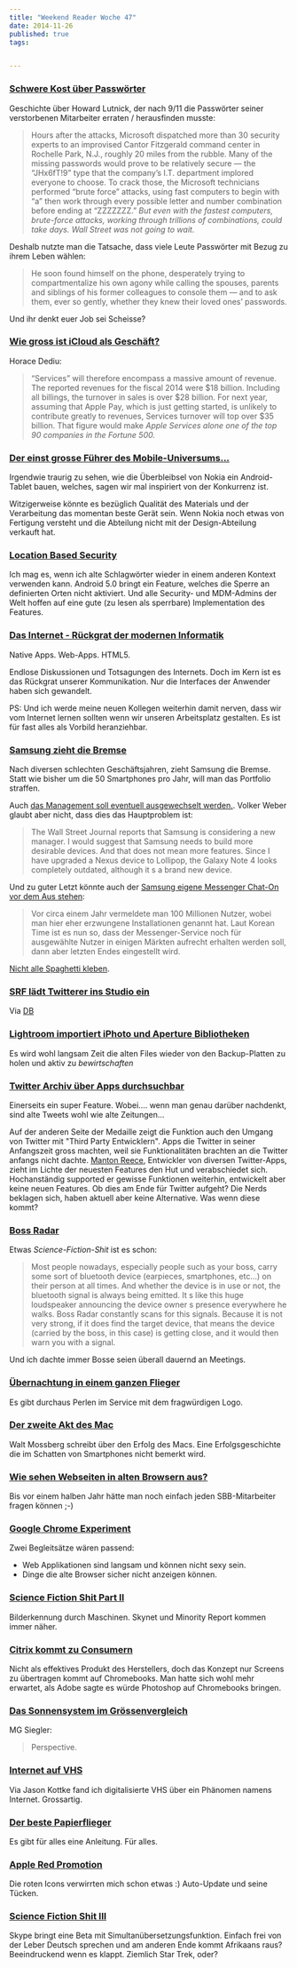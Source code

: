 ```yaml
---
title: "Weekend Reader Woche 47"
date: 2014-11-26
published: true
tags: 


---
```



### [Schwere Kost über Passwörter](http://www.nytimes.com/2014/11/19/magazine/the-secret-life-of-passwords.html)

Geschichte über Howard Lutnick, der nach 9/11 die Passwörter seiner verstorbenen Mitarbeiter erraten / herausfinden musste:

>Hours after the attacks, Microsoft dispatched more than 30 security experts to an improvised Cantor Fitzgerald command center in Rochelle Park, N.J., roughly 20 miles from the rubble. Many of the missing passwords would prove to be relatively secure — the “JHx6fT!9” type that the company’s I.T. department implored everyone to choose. To crack those, the Microsoft technicians performed “brute force” attacks, using fast computers to begin with “a” then work through every possible letter and number combination before ending at “ZZZZZZZ.” *But even with the fastest computers, brute-force attacks, working through trillions of combinations, could take days. Wall Street was not going to wait.*

Deshalb nutzte man die Tatsache, dass viele Leute Passwörter mit Bezug zu ihrem Leben wählen:

>He soon found himself on the phone, desperately trying to compartmentalize his own agony while calling the spouses, parents and siblings of his former colleagues to console them — and to ask them, ever so gently, whether they knew their loved ones’ passwords.

Und ihr denkt euer Job sei Scheisse?

### [Wie gross ist iCloud als Geschäft?](http://www.asymco.com/2014/11/15/how-big-is-icloud/)

Horace Dediu:
>“Services” will therefore encompass a massive amount of revenue. The reported revenues for the fiscal 2014 were $18 billion. Including all billings, the turnover in sales is over $28 billion. For next year, assuming that Apple Pay, which is just getting started, is unlikely to contribute greatly to revenues, Services turnover will top over $35 billion. That figure would make *Apple Services alone one of the top 90 companies in the Fortune 500.*

### [Der einst grosse Führer des Mobile-Universums...](http://www.technikblog.ch/2014/11/nokia-n1-tablet-vom-handy-urgestein-mit-android-lollipop/)

Irgendwie traurig zu sehen, wie die Überbleibsel von Nokia ein Android-Tablet bauen, welches, sagen wir mal inspiriert von der Konkurrenz ist. 

Witzigerweise könnte es bezüglich Qualität des Materials und der Verarbeitung das momentan beste Gerät sein. Wenn Nokia noch etwas von Fertigung versteht und die Abteilung nicht mit der Design-Abteilung verkauft hat. 

### [Location Based Security](http://stadt-bremerhaven.de/feature-android5-lollipop-smartphone/)

Ich mag es, wenn ich alte Schlagwörter wieder in einem anderen Kontext verwenden kann. Android 5.0 bringt ein Feature, welches die Sperre an definierten Orten nicht aktiviert. Und alle Security- und MDM-Admins der Welt hoffen auf eine gute (zu lesen als sperrbare) Implementation des Features. 

### [Das Internet - Rückgrat der modernen Informatik](https://medium.com/five-hundred-words/the-web-still-dying-after-all-these-years-66cc2c9db8c9)

Native Apps. Web-Apps. HTML5. 

Endlose Diskussionen und Totsagungen des Internets. Doch im Kern ist es das Rückgrat unserer Kommunikation. Nur die Interfaces der Anwender haben sich gewandelt. 

PS: Und ich werde meine neuen Kollegen weiterhin damit nerven, dass wir vom Internet lernen sollten wenn wir unseren Arbeitsplatz gestalten. Es ist für fast alles als Vorbild heranziehbar. 

### [Samsung zieht die Bremse](http://arstechnica.com/gadgets/2014/11/samsung-decides-56-smartphones-a-year-is-too-many-will-cut-lineup-by-30/)

Nach diversen schlechten Geschäftsjahren, zieht Samsung die Bremse. Statt wie bisher um die 50 Smartphones pro Jahr, will man das Portfolio straffen.

Auch [das Management soll eventuell ausgewechselt werden.](http://vowe.net/archives/014692.html). Volker Weber glaubt aber nicht, dass dies das Hauptproblem ist:

>The Wall Street Journal reports that Samsung is considering a new manager. I would suggest that Samsung needs to build more desirable devices. And that does not mean more features. Since I have upgraded a Nexus device to Lollipop, the Galaxy Note 4 looks completely outdated, although it s a brand new device.

Und zu guter Letzt könnte auch der [Samsung eigene Messenger Chat-On vor dem Aus stehen](http://stadt-bremerhaven.de/samsung-chaton-soll-vor-dem-aus-stehen/):

>Vor circa einem Jahr vermeldete man 100 Millionen Nutzer, wobei man hier eher erzwungene Installationen genannt hat. Laut Korean Time ist es nun so, dass der Messenger-Service noch für ausgewählte Nutzer in einigen Märkten aufrecht erhalten werden soll, dann aber letzten Endes eingestellt wird. 

[Nicht alle Spaghetti kleben](https://answers.yahoo.com/question/index?qid=20100621175659AAkBv1G).

### [SRF lädt Twitterer ins Studio ein](http://www.srf.ch/news/allgemeines/das-war-das-srfnewstwtup)

Via [DB](https://twitter.com/dberatung)

### [Lightroom importiert iPhoto und Aperture Bibliotheken](https://twitter.com/technikblog_ch/status/535326939502759937)

Es wird wohl langsam Zeit die alten Files wieder von den Backup-Platten zu holen und aktiv zu *bewirtschaften*

### [Twitter Archiv über Apps durchsuchbar](http://www.macstories.net/ios/you-can-now-search-for-every-tweet-ever-sent-in-the-twitter-app/)

Einerseits ein super Feature. Wobei.... wenn man genau darüber nachdenkt, sind alte Tweets wohl wie alte Zeitungen... 

Auf der anderen Seite der Medaille zeigt die Funktion auch den Umgang von Twitter mit "Third Party Entwicklern". Apps die Twitter in seiner Anfangszeit gross machten, weil sie Funktionalitäten brachten an die Twitter anfangs nicht dachte. [Manton Reece](http://www.manton.org/2014/11/winding-down-my-twitter-apps.html), Entwickler von diversen Twitter-Apps, zieht im Lichte der neuesten Features den Hut und verabschiedet sich. Hochanständig supported er gewisse Funktionen weiterhin, entwickelt aber keine neuen Features. Ob dies am Ende für Twitter aufgeht? Die Nerds beklagen sich, haben aktuell aber keine Alternative. Was wenn diese kommt?

### [Boss Radar](https://itunes.apple.com/us/app/boss-radar/id518220610?mt=12)

Etwas *Science-Fiction-Shit* ist es schon:

>Most people nowadays, especially people such as your boss, carry some sort of bluetooth device (earpieces, smartphones, etc...) on their person at all times. And whether the device is in use or not, the bluetooth signal is always being emitted. It s like this huge loudspeaker announcing the device owner s presence everywhere he walks. Boss Radar constantly scans for this signals. Because it is not very strong, if it does find the target device, that means the device (carried by the boss, in this case) is getting close, and it would then warn you with a signal.

Und ich dachte immer Bosse seien überall dauernd an Meetings. 

### [Übernachtung in einem ganzen Flieger](http://www.analogsenses.com/2014/11/20/all-aboard-airbnbs-airplane-apartment)

Es gibt durchaus Perlen im Service mit dem fragwürdigen Logo.

### [Der zweite Akt des Mac](http://macsparky.com/blog/2014/11/the-macs-success)

Walt Mossberg schreibt über den Erfolg des Macs. Eine Erfolgsgeschichte die im Schatten von Smartphones nicht bemerkt wird. 

### [Wie sehen Webseiten in alten Browsern aus?](http://www.512pixels.net/blog/2014/11/follow-up-backwards-compatibility-in-show-notes)

Bis vor einem halben Jahr hätte man noch einfach jeden SBB-Mitarbeiter fragen können ;-)

### [Google Chrome Experiment](http://stadt-bremerhaven.de/der-hobbit-google-chrome/)

Zwei Begleitsätze wären passend:
- Web Applikationen sind langsam und können nicht sexy sein. 
- Dinge die alte Browser sicher nicht anzeigen können.

### [Science Fiction Shit Part II](http://stadt-bremerhaven.de/google-research-labs-durchbruch/)

Bilderkennung durch Maschinen. Skynet und Minority Report kommen immer näher. 

### [Citrix kommt zu Consumern](http://sixcolors.com/post/2014/11/adobe-streams-photoshop-to-chromebooks/)

Nicht als effektives Produkt des Herstellers, doch das Konzept nur Screens zu übertragen kommt auf Chromebooks. Man hatte sich wohl mehr erwartet, als Adobe sagte es würde Photoshop auf Chromebooks bringen. 

### [Das Sonnensystem im Grössenvergleich](http://parislemon.com/post/103235006452/blazepress-solar-system-rendered-to-scale-by)

MG Siegler:
>Perspective.


### [Internet auf VHS](http://kottke.org/14/11/internet-in-the-time-of-vhs)

Via Jason Kottke fand ich digitalisierte VHS über ein Phänomen namens Internet. Grossartig. 

### [Der beste Papierflieger](http://kottke.org/14/11/how-to-fold-the-worlds-best-paper-airplane)

Es gibt für alles eine Anleitung. Für alles.

### [Apple Red Promotion](http://www.macstories.net/news/apple-launches-red-app-store-promotion-donating-proceeds-to-fight-aids/)

Die roten Icons verwirrten mich schon etwas :) Auto-Update und seine Tücken. 

### [Science Fiction Shit III](http://www.skype.com/en/translator-preview/)

Skype bringt eine Beta mit Simultanübersetzungsfunktion. Einfach frei von der Leber Deutsch sprechen und am anderen Ende kommt Afrikaans raus? Beeindruckend wenn es klappt. Ziemlich Star Trek, oder?

